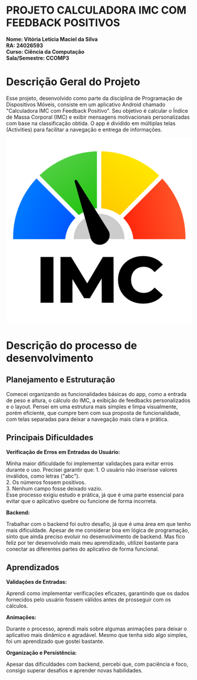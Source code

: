 # PROJETO CALCULADORA IMC COM FEEDBACK POSITIVOS

<b>Nome: Vitória Leticia Maciel da Silva</b><br>
<b>RA: 24026593</b><br>
<b>Curso: Ciência da Computação</b><br>
<b>Sala/Semestre: CCOMP3</b><br>

# Descrição Geral do Projeto
  
<p>Esse projeto, desenvolvido como parte da disciplina de Programação de Dispositivos Móveis, consiste em um aplicativo Android chamado "Calculadora IMC com Feedback Positivo". Seu objetivo é calcular o Índice de Massa Corporal (IMC) e exibir mensagens motivacionais personalizadas com base na classificação obtida. O app é dividido em múltiplas telas (Activities) para facilitar a navegação e entrega de informações.</p>

<p align="center">
<img src="https://github.com/VickciV1102/Projeto_CalculadoraIMC/blob/main/img/img.png" alt="IMC_img" border="0">

# Descrição do processo de desenvolvimento
## Planejamento e Estruturação
<p>Comecei organizando as funcionalidades básicas do app, como a entrada de peso e altura, o cálculo do IMC, a exibição de feedbacks personalizados e o layout. Pensei em uma estrutura mais simples e limpa visualmente, porém eficiente, que cumpre bem com sua proposta de funcionalidade, com telas separadas para deixar a navegação mais clara e prática.</p>

## Principais Dificuldades
<b>Verificação de Erros em Entradas do Usuário:</b>
<p>Minha maior dificuldade foi implementar validações para evitar erros durante o uso. Precisei garantir que:
1. O usuário não inserisse valores inválidos, como letras ("abc").<br>
2. Os números fossem positivos.<br>
3. Nenhum campo fosse deixado vazio.<br>
Esse processo exigiu estudo e prática, já que é uma parte essencial para evitar que o aplicativo quebre ou funcione de forma incorreta.<br>
</p>

<b>Backend:</b>
<p>Trabalhar com o backend foi outro desafio, já que é uma área em que tenho mais dificuldade. Apesar de me considerar boa em lógica de programação, sinto que ainda preciso evoluir no desenvolvimento de backend. Mas fico feliz por ter desenvolvido mais meu aprendizado, utilizei bastante para conectar as diferentes partes do aplicativo de forma funcional.</p>

## Aprendizados
<b>Validações de Entradas:</b>
<p>Aprendi como implementar verificações eficazes, garantindo que os dados fornecidos pelo usuário fossem válidos antes de prosseguir com os cálculos.</p>
<b>Animações:</b>
<p>Durante o processo, aprendi mais sobre algumas animações para deixar o aplicativo mais dinâmico e agradável. Mesmo que tenha sido algo simples, foi um aprendizado que gostei bastante.</p>
<b>Organização e Persistência:</b>
<p>Apesar das dificuldades com backend, percebi que, com paciência e foco, consigo superar desafios e aprender novas habilidades.</p>
